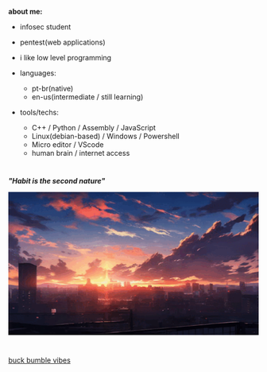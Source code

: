 **about me:**
  
  - infosec student
  - pentest(web applications)
  - i like low level programming
    
- languages:
  
    - pt-br(native)
    - en-us(intermediate / still learning)

- tools/techs:
  
  - C++ / Python / Assembly / JavaScript
  - Linux(debian-based) / Windows / Powershell
  - Micro editor / VScode 
  - human brain / internet access 


#

***"Habit is the second nature"***

![sunset](sunset.gif)



#

[buck bumble vibes](https://www.youtube.com/watch?v=tqU3tsZ-Grk&list=PLZfsi4swxKOKy5nClqWdCKIBGCV1lmqwP)



